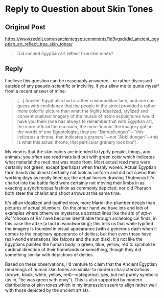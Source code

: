 

# Reply to Question about Skin Tones

## Original Post

https://www.reddit.com/r/ancientegypt/comments/1d9vgxd/did_ancient_egyptian_art_reflect_true_skin_tones/

> Did ancient Egyptian art reflect true skin tones?


## Reply


I believe this question can be reasonably answered—or rather discussed—outside of any pseudo-scientific or
incivility. If you allow me to quote myself from a recent answer of mine:

> [...] Ancient Egypt also had a rather cosmopolitan face, and one can guess with confidence that the people
> in the street provided a rather more colorful picture than what the highly idealized, stylized and
> conventionalized imagery of the murals of noble sepulchures would have you think (one has always to
> remember that with Egyptian art, the more official the occasion, the more 'iconic' the imagery got; in the
> words of one Egyptologist, they are "Darstellungen"—"this indicates a throne, that indicates a
> granary"—not "Abbildungen"—this is what this actual throne, that particular granary look like").

My view is that the skin colors are intended to typify people, things, and animals; you often see reed mats
laid out with green color which indicates what material the reed mat was made from. Most actual reed mats
were certainly not green, except (perhaps) when freshly woven. Actual Egyptian farm hands did almost
certainly not look as uniform and did not spend their working days as neatly lined up; the actual horses
drawing Thutmosis III's chariot into the battle field were certainly not moving their limbs in as exacting a
synchronous fashion as commonly depicted, nor did Pharaoh both steer the chariot and shoot arrows at the
same time. 

It's all an idealized and typified view, more Mario-the-plumber decals than pictures of actual plumbers. On
the other hand we have lots and lots of examples where otherwise mysterious abstract lines like the *stp* of
*stp-n Ra'* 'chosen of Ra' have become identifiable through archeological finds, in this case the adze (a
tool in woodworking); this tells us that while typified the imagery is founded in visual appearance (with a
generous dash when it comes to the imaginary appearance of deities, but then even those have real-world
emanations like falcons and the sun disk). It's not like the Egyptians painted the human body in green,
blue, yellow, red to symbolize cardinal direction of their homelands or something, though they did something
similar with depictions of deities.

Based on these observations, I'd venture to claim that the Ancient Egyptian renderings of human skin tones
are similar to modern characterizations (brown, black, white, yellow, red)—categorical, yes, but not purely
symbolic (as in, "he was green with envy"). This is also supported by modern distributions of skin tones
which in my impression seem to align rather well with those depicted by the ancient artists.
